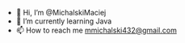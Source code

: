 - 👋 Hi, I’m @MichalskiMaciej
- 🌱 I’m currently learning Java
- 📫 How to reach me mmichalski432@gmail.com

